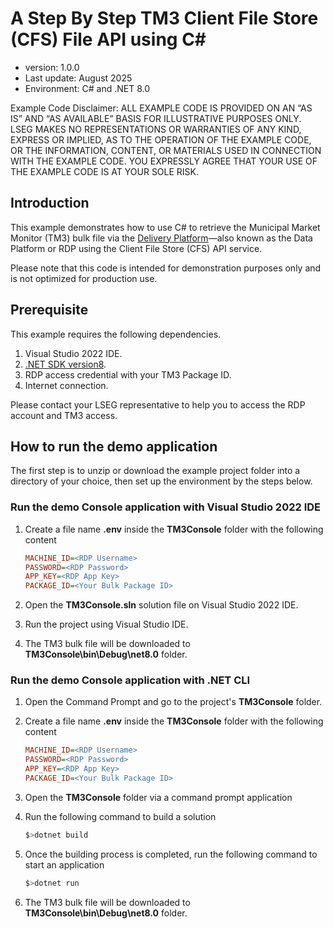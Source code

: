# A Step By Step TM3 Client File Store (CFS) File API using C#
- version: 1.0.0
- Last update: August 2025
- Environment: C# and .NET 8.0

Example Code Disclaimer:
ALL EXAMPLE CODE IS PROVIDED ON AN “AS IS” AND “AS AVAILABLE” BASIS FOR ILLUSTRATIVE PURPOSES ONLY. LSEG MAKES NO REPRESENTATIONS OR WARRANTIES OF ANY KIND, EXPRESS OR IMPLIED, AS TO THE OPERATION OF THE EXAMPLE CODE, OR THE INFORMATION, CONTENT, OR MATERIALS USED IN CONNECTION WITH THE EXAMPLE CODE. YOU EXPRESSLY AGREE THAT YOUR USE OF THE EXAMPLE CODE IS AT YOUR SOLE RISK.

## Introduction 

This example demonstrates how to use C# to retrieve the Municipal Market Monitor (TM3) bulk file via the [Delivery Platform](https://developers.lseg.com/en/api-catalog/refinitiv-data-platform/refinitiv-data-platform-apis)—also known as the Data Platform or RDP using the Client File Store (CFS) API service.

Please note that this code is intended for demonstration purposes only and is not optimized for production use.

## <a id="prerequisite"></a> Prerequisite

This example requires the following dependencies.

1. Visual Studio 2022 IDE.
2. [.NET SDK version8](https://dotnet.microsoft.com/en-us/download/dotnet/8.0).
3. RDP access credential with your TM3 Package ID.
4. Internet connection.

Please contact your LSEG representative to help you to access the RDP account and TM3 access.

## <a id="how_to_run"></a>How to run the demo application

The first step is to unzip or download the example project folder into a directory of your choice, then set up the environment by the steps below.

### <a id="csharp_example_run"></a>Run the demo Console application with Visual Studio 2022 IDE

1. Create a file name **.env** inside the **TM3Console** folder with the following content

    ```ini
    MACHINE_ID=<RDP Username>
    PASSWORD=<RDP Password>
    APP_KEY=<RDP App Key>
    PACKAGE_ID=<Your Bulk Package ID>
    ```
2. Open the **TM3Console.sln** solution file on Visual Studio 2022 IDE.
3. Run the project using Visual Studio IDE.
4. The TM3 bulk file will be downloaded to **TM3Console\bin\Debug\net8.0** folder.

### <a id="csharp_example_run"></a>Run the demo Console application with .NET CLI

1. Open the Command Prompt and go to the project's **TM3Console** folder.
2. Create a file name **.env** inside the **TM3Console** folder with the following content

    ```ini
    MACHINE_ID=<RDP Username>
    PASSWORD=<RDP Password>
    APP_KEY=<RDP App Key>
    PACKAGE_ID=<Your Bulk Package ID>
    ```
3. Open the **TM3Console** folder via a command prompt application
4. Run the following command to build a solution

    ```bash
    $>dotnet build
    ```
5. Once the building process is completed, run the following command to start an application

    ```bash
    $>dotnet run
    ```
6. The TM3 bulk file will be downloaded to **TM3Console\bin\Debug\net8.0** folder.
